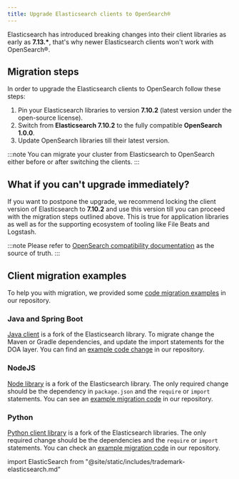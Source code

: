 ```yaml
---
title: Upgrade Elasticsearch clients to OpenSearch®
---
```


Elasticsearch has introduced breaking changes into their client
libraries as early as **7.13.\***, that's why newer Elasticsearch
clients won't work with OpenSearch®.

## Migration steps

In order to upgrade the Elasticsearch clients to OpenSearch follow these
steps:

1.  Pin your Elasticsearch libraries to version **7.10.2** (latest
    version under the open-source license).
2.  Switch from **Elasticsearch 7.10.2** to the fully compatible
    **OpenSearch 1.0.0**.
3.  Update OpenSearch libraries till their latest version.

:::note
You can migrate your cluster from Elasticsearch to OpenSearch either
before or after switching the clients.
:::

## What if you can't upgrade immediately?

If you want to postpone the upgrade, we recommend locking the client
version of Elasticsearch to **7.10.2** and use this version till you can
proceed with the migration steps outlined above. This is true for
application libraries as well as for the supporting ecosystem of tooling
like File Beats and Logstash.

:::note
Please refer to [OpenSearch compatibility
documentation](https://opensearch.org/docs/latest/clients/index/) as the
source of truth.
:::

## Client migration examples

To help you with migration, we provided some [code migration
examples](https://github.com/aiven/opensearch-migration-examples) in our
repository.

### Java and Spring Boot

[Java
client](https://opensearch.org/docs/latest/clients/java-rest-high-level/)
is a fork of the Elasticsearch library. To migrate change the Maven or
Gradle dependencies, and update the import statements for the DOA layer.
You can find an [example code
change](https://github.com/aiven/opensearch-migration-examples/commit/7453d659c06b234ae7f28f801a074e459c2f31c8)
in our repository.

### NodeJS

[Node library](https://opensearch.org/docs/latest/clients/javascript/)
is a fork of the Elasticsearch library. The only required change should
be the dependency in `package.json` and the `require` or `import`
statements. You can see an [example migration
code](https://github.com/aiven/opensearch-migration-examples/tree/main/node-client-migration)
in our repository.

### Python

[Python client
library](https://opensearch.org/docs/latest/clients/python) is a fork of
the Elasticsearch libraries. The only required change should be the
dependencies and the `require` or `import` statements. You can check an
[example migration
code](https://github.com/aiven/opensearch-migration-examples/tree/main/python-client-migration)
in our repository.

import ElasticSearch from "@site/static/includes/trademark-elasticsearch.md"

<ElasticSearch/>
